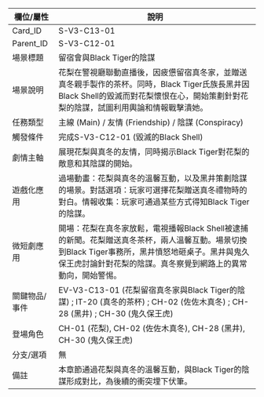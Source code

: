 | 欄位/屬性 | 說明 |
|---|---|
| Card_ID | S-V3-C13-01 |
| Parent_ID | S-V3-C12-01 |
| 場景標題 | 留宿會與Black Tiger的陰謀 |
| 場景說明 | 花梨在警視廳聯動直播後，因疲憊留宿真冬家，並贈送真冬親手製作的茶杯。同時，Black Tiger氏族長黑井因Black Shell的毀滅而對花梨懷恨在心，開始策劃針對花梨的陰謀，試圖利用輿論和情報戰擊潰她。 |
| 任務類型 | 主線 (Main) / 友情 (Friendship) / 陰謀 (Conspiracy) |
| 觸發條件 | 完成S-V3-C12-01 (毀滅的Black Shell) |
| 劇情主軸 | 展現花梨與真冬的友情，同時揭示Black Tiger對花梨的敵意和其陰謀的開始。 |
| 遊戲化應用 | 過場動畫：花梨與真冬的溫馨互動，以及黑井策劃陰謀的場景。對話選項：玩家可選擇花梨贈送真冬禮物時的對白。情報收集：玩家可通過某些方式得知Black Tiger的陰謀。 |
| 微短劇應用 | 開場：花梨在真冬家放鬆，電視播報Black Shell被逮捕的新聞。花梨贈送真冬茶杯，兩人溫馨互動。場景切換到Black Tiger事務所，黑井憤怒地砸桌子。黑井與鬼久保王虎討論針對花梨的陰謀。真冬察覺到網路上的異常動向，開始警惕。 |
| 關鍵物品/事件 | EV-V3-C13-01 (花梨留宿真冬家與Black Tiger的陰謀) ; IT-20 (真冬的茶杯) ; CH-02 (佐佐木真冬) ; CH-28 (黑井) ; CH-30 (鬼久保王虎) |
| 登場角色 | CH-01 (花梨), CH-02 (佐佐木真冬), CH-28 (黑井), CH-30 (鬼久保王虎) |
| 分支/選項 | 無 |
| 備註 | 本章節通過花梨與真冬的溫馨互動，與Black Tiger的陰謀形成對比，為後續的衝突埋下伏筆。 |

